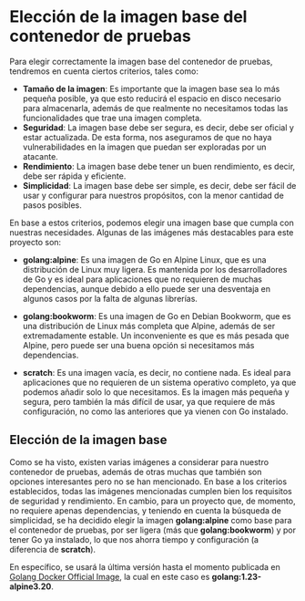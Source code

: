 # Elección de la imagen base del contenedor de pruebas

Para elegir correctamente la imagen base del contenedor de pruebas, tendremos en cuenta ciertos criterios, tales como:

- **Tamaño de la imagen**: Es importante que la imagen base sea lo más pequeña posible, ya que esto reducirá el espacio en disco necesario para almacenarla, además de que realmente no necesitamos todas las funcionalidades que trae una imagen completa.
- **Seguridad**: La imagen base debe ser segura, es decir, debe ser oficial y estar actualizada. De esta forma, nos aseguramos de que no haya vulnerabilidades en la imagen que puedan ser exploradas por un atacante.
- **Rendimiento**: La imagen base debe tener un buen rendimiento, es decir, debe ser rápida y eficiente. 
- **Simplicidad**: La imagen base debe ser simple, es decir, debe ser fácil de usar y configurar para nuestros propósitos, con la menor cantidad de pasos posibles.

En base a estos criterios, podemos elegir una imagen base que cumpla con nuestras necesidades. Algunas de las imágenes más destacables para este proyecto son:

- **golang:alpine**: Es una imagen de Go en Alpine Linux, que es una distribución de Linux muy ligera. Es mantenida por los desarrolladores de Go y es ideal para aplicaciones que no requieren de muchas dependencias, aunque debido a ello puede ser una desventaja en algunos casos por la falta de algunas librerías.

- **golang:bookworm**: Es una imagen de Go en Debian Bookworm, que es una distribución de Linux más completa que Alpine, además de ser extremadamente estable. Un inconveniente es que es más pesada que Alpine, pero puede ser una buena opción si necesitamos más dependencias.

- **scratch**: Es una imagen vacía, es decir, no contiene nada. Es ideal para aplicaciones que no requieren de un sistema operativo completo, ya que podemos añadir solo lo que necesitamos. Es la imagen más pequeña y segura, pero también la más difícil de usar, ya que requiere de más configuración, no como las anteriores que ya vienen con Go instalado.


## Elección de la imagen base

Como se ha visto, existen varias imágenes a considerar para nuestro contenedor de pruebas, además de otras muchas que también son opciones interesantes pero no se han mencionado. En base a los criterios establecidos, todas las imágenes mencionadas cumplen bien los requisitos de seguridad y rendimiento. En cambio, para un proyecto que, de momento, no requiere apenas dependencias, y teniendo en cuenta la búsqueda de simplicidad, se ha decidido elegir la imagen **golang:alpine** como base para el contenedor de pruebas, por ser ligera (más que **golang:bookworm**) y por tener Go ya instalado, lo que nos ahorra tiempo y configuración (a diferencia de **scratch**).

En específico, se usará la última versión hasta el momento publicada en [Golang Docker Official Image](https://hub.docker.com/_/golang), la cual en este caso es **golang:1.23-alpine3.20**.